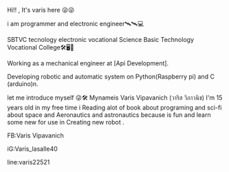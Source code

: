 Hi!! , It's varis  here
😜😜


i am programmer and electronic engineer🛰🛰💻

SBTVC tecnology electronic vocational
Science Basic Technology Vocational College🛠🖥📡

Working as a mechanical engineer at [Api Development].


Developing robotic and automatic system on Python(Raspberry pi) and C (arduino)n.

let me introduce myself 😜🛠
Mynameis Varis Vipavanich (วาริส วิภาวนิช)
I'm 15 years old
in my free time i Reading alot of book about programing and sci-fi about space 
and Aeronautics and astronautics because is fun and learn some new for use in
Creating new robot . 

FB:Varis Vipavanich


iG:Varis_lasalle40


line:varis22521
